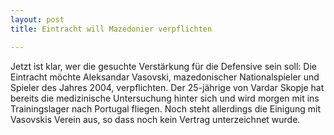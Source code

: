 ```yaml
---
layout: post
title: Eintracht will Mazedonier verpflichten

---
```


Jetzt ist klar, wer die gesuchte Verstärkung für die Defensive sein soll: Die Eintracht möchte Aleksandar Vasovski, mazedonischer Nationalspieler und Spieler des Jahres 2004, verpflichten. Der 25-jährige von Vardar Skopje hat bereits die medizinische Untersuchung hinter sich und wird morgen mit ins Trainingslager nach Portugal fliegen. Noch steht allerdings die Einigung mit Vasovskis Verein aus, so dass noch kein Vertrag unterzeichnet wurde.


